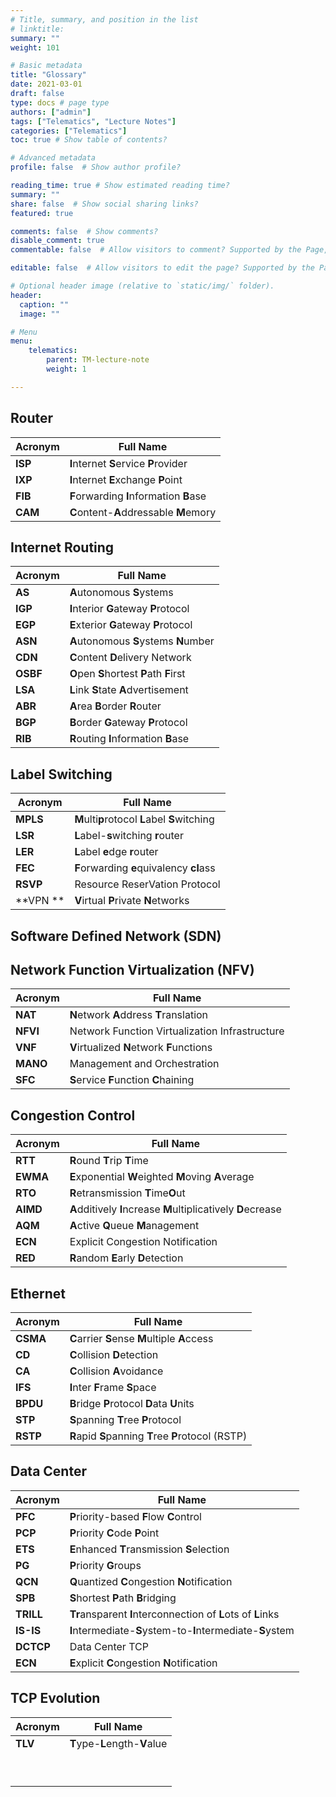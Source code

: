 ```yaml
---
# Title, summary, and position in the list
# linktitle: 
summary: ""
weight: 101

# Basic metadata
title: "Glossary"
date: 2021-03-01
draft: false
type: docs # page type
authors: ["admin"]
tags: ["Telematics", "Lecture Notes"]
categories: ["Telematics"]
toc: true # Show table of contents?

# Advanced metadata
profile: false  # Show author profile?

reading_time: true # Show estimated reading time?
summary: ""
share: false  # Show social sharing links?
featured: true

comments: false  # Show comments?
disable_comment: true
commentable: false  # Allow visitors to comment? Supported by the Page, Post, and Docs content types.

editable: false  # Allow visitors to edit the page? Supported by the Page, Post, and Docs content types.

# Optional header image (relative to `static/img/` folder).
header:
  caption: ""
  image: ""

# Menu
menu: 
    telematics:
        parent: TM-lecture-note
        weight: 1

---
```


## Router

| Acronym | Full Name                               |
| ------- | --------------------------------------- |
| **ISP** | **I**nternet **S**ervice **P**rovider   |
| **IXP** | **I**nternet **E**xchange **P**oint     |
| **FIB** | **F**orwarding **I**nformation **B**ase |
| **CAM** | **C**ontent-**A**ddressable **M**emory  |

## Internet Routing

| Acronym  | Full Name                                |
| -------- | ---------------------------------------- |
| **AS**   | **A**utonomous **S**ystems               |
| **IGP**  | **I**nterior **G**ateway **P**rotocol    |
| **EGP**  | **E**xterior **G**ateway **P**rotocol    |
| **ASN**  | **A**utonomous **S**ystems **N**umber    |
| **CDN**  | **C**ontent **D**elivery Network         |
| **OSBF** | **O**pen **S**hortest **P**ath **F**irst |
| **LSA**  | **L**ink **S**tate **A**dvertisement     |
| **ABR**  | **A**rea **B**order **R**outer           |
| **BGP**  | **B**order **G**ateway **P**rotocol      |
| **RIB**  | **R**outing **I**nformation **B**ase     |

## Label Switching

| Acronym  | Full Name                                     |
| -------- | --------------------------------------------- |
| **MPLS** | **M**ulti**p**rotocol **L**abel **S**witching |
| **LSR**  | **L**abel-**s**witching **r**outer            |
| **LER**  | **L**abel **e**dge **r**outer                 |
| **FEC**  | **F**orwarding **e**quivalency **cl**ass      |
| **RSVP** | Resource ReserVation Protocol                 |
| **VPN ** | **V**irtual **P**rivate **N**etworks          |

## Software Defined Network (SDN)



## Network Function Virtualization (NFV)

| Acronym  | Full Name                                      |
| -------- | ---------------------------------------------- |
| **NAT**  | **N**etwork **A**ddress **T**ranslation        |
| **NFVI** | Network Function Virtualization Infrastructure |
| **VNF**  | **V**irtualized **N**etwork **F**unctions      |
| **MANO** | Management and Orchestration                   |
| **SFC**  | **S**ervice **F**unction **C**haining          |



## Congestion Control

| Acronym  | Full Name                                                    |
| -------- | ------------------------------------------------------------ |
| **RTT**  | **R**ound **T**rip **T**ime                                  |
| **EWMA** | **E**xponential **W**eighted **M**oving **A**verage          |
| **RTO**  | **R**etransmission **T**ime**O**ut                           |
| **AIMD** | **A**dditively **I**ncrease **M**ultiplicatively **D**ecrease |
| **AQM**  | **A**ctive **Q**ueue **M**anagement                          |
| **ECN**  | Explicit Congestion Notification                             |
| **RED**  | **R**andom **E**arly **D**etection                           |

## Ethernet

| Acronym  | Full Name                                           |
| -------- | --------------------------------------------------- |
| **CSMA** | **C**arrier **S**ense **M**ultiple **A**ccess       |
| **CD**   | **C**ollision **D**etection                         |
| **CA**   | **C**ollision **A**voidance                         |
| **IFS**  | **I**nter **F**rame **S**pace                       |
| **BPDU** | **B**ridge **P**rotocol **D**ata **U**nits          |
| **STP**  | **S**panning **T**ree **P**rotocol                  |
| **RSTP** | **R**apid **S**panning **T**ree **P**rotocol (RSTP) |

## Data Center

| Acronym   | Full Name                                                    |
| --------- | ------------------------------------------------------------ |
| **PFC**   | **P**riority-based **F**low **C**ontrol                      |
| **PCP**   | **P**riority **C**ode **P**oint                              |
| **ETS**   | **E**nhanced **T**ransmission **S**election                  |
| **PG**    | **P**riority **G**roups                                      |
| **QCN**   | **Q**uantized **C**ongestion **N**otification                |
| **SPB**   | **S**hortest **P**ath **B**ridging                           |
| **TRILL** | **Tr**ansparent **I**nterconnection of **L**ots of **L**inks |
| **IS-IS** | **I**ntermediate-**S**ystem-to-**I**ntermediate-**S**ystem   |
| **DCTCP** | Data Center TCP                                              |
| **ECN**   | **E**xplicit **C**ongestion **N**otification                 |

## TCP Evolution

| Acronym | Full Name                     |
| ------- | ----------------------------- |
| **TLV** | **T**ype-**L**ength-**V**alue |
|         |                               |
|         |                               |
|         |                               |
|         |                               |
|         |                               |
|         |                               |
|         |                               |
|         |                               |
|         |                               |